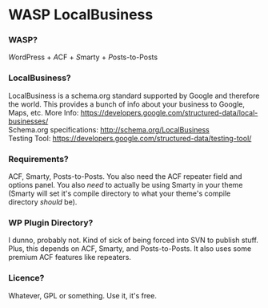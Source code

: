 # WASP LocalBusiness

### WASP?

*W*ordPress + *A*CF + *S*marty + *P*osts-to-Posts

### LocalBusiness?

LocalBusiness is a schema.org standard supported by Google and therefore the world.
This provides a bunch of info about your business to Google, Maps, etc.
More Info: https://developers.google.com/structured-data/local-businesses/  
Schema.org specifications: http://schema.org/LocalBusiness  
Testing Tool: https://developers.google.com/structured-data/testing-tool/  

### Requirements?
ACF, Smarty, Posts-to-Posts. You also need the ACF repeater field and options panel.
You also *need* to actually be using Smarty in your theme (Smarty will set it's compile
directory to what your theme's compile directory _should_ be).

### WP Plugin Directory?

I dunno, probably not. Kind of sick of being forced into SVN to publish stuff.
Plus, this depends on ACF, Smarty, and Posts-to-Posts. It also uses some premium
ACF features like repeaters.

### Licence?

Whatever, GPL or something. Use it, it's free.

